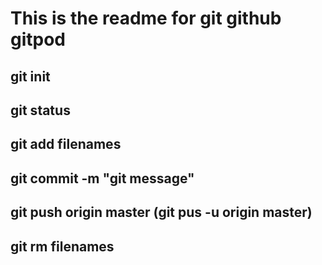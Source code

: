 # This is the readme for git github gitpod

## git init
## git status
## git add filenames
## git commit -m "git message"
## git push origin master (git pus -u origin master)

## git rm filenames 

